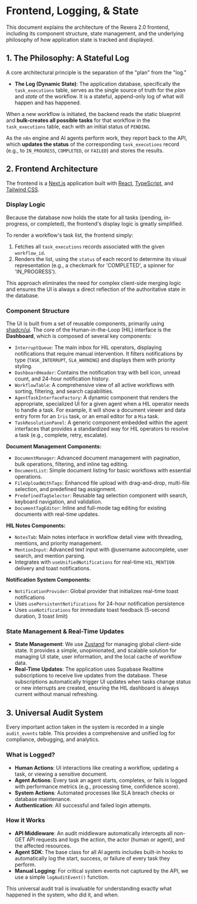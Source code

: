 # Frontend, Logging, & State

This document explains the architecture of the Rexera 2.0 frontend, including its component structure, state management, and the underlying philosophy of how application state is tracked and displayed.

## 1. The Philosophy: A Stateful Log

A core architectural principle is the separation of the "plan" from the "log."

*   **The Log (Dynamic State)**: The application database, specifically the `task_executions` table, serves as the single source of truth for the *plan* and *state* of the workflow. It is a stateful, append-only log of what will happen and has happened.

When a new workflow is initiated, the backend reads the static blueprint and **bulk-creates all possible tasks** for that workflow in the `task_executions` table, each with an initial status of `PENDING`.

As the `n8n` engine and AI agents perform work, they report back to the API, which **updates the status** of the corresponding `task_executions` record (e.g., to `IN_PROGRESS`, `COMPLETED`, or `FAILED`) and stores the results.

## 2. Frontend Architecture

The frontend is a [Next.js](https://nextjs.org/) application built with [React](https://react.dev/), [TypeScript](https://www.typescriptlang.org/), and [Tailwind CSS](https://tailwindcss.com/).

### Display Logic

Because the database now holds the state for all tasks (pending, in-progress, or completed), the frontend's display logic is greatly simplified.

To render a workflow's task list, the frontend simply:
1.  Fetches all `task_executions` records associated with the given `workflow_id`.
2.  Renders the list, using the `status` of each record to determine its visual representation (e.g., a checkmark for 'COMPLETED', a spinner for 'IN_PROGRESS').

This approach eliminates the need for complex client-side merging logic and ensures the UI is always a direct reflection of the authoritative state in the database.

### Component Structure

The UI is built from a set of reusable components, primarily using [shadcn/ui](https://ui.shadcn.com/). The core of the Human-in-the-Loop (HIL) interface is the **Dashboard**, which is composed of several key components:

*   `InterruptQueue`: The main inbox for HIL operators, displaying notifications that require manual intervention. It filters notifications by type (`TASK_INTERRUPT`, `SLA_WARNING`) and displays them with priority styling.
*   `DashboardHeader`: Contains the notification tray with bell icon, unread count, and 24-hour notification history.
*   `WorkflowTable`: A comprehensive view of all active workflows with sorting, filtering, and search capabilities.
*   `AgentTaskInterfaceFactory`: A dynamic component that renders the appropriate, specialized UI for a given agent when a HIL operator needs to handle a task. For example, it will show a document viewer and data entry form for an `Iris` task, or an email editor for a `Mia` task.
*   `TaskResolutionPanel`: A generic component embedded within the agent interfaces that provides a standardized way for HIL operators to resolve a task (e.g., complete, retry, escalate).

**Document Management Components:**
*   `DocumentManager`: Advanced document management with pagination, bulk operations, filtering, and inline tag editing.
*   `DocumentList`: Simple document listing for basic workflows with essential operations.
*   `FileUploadWithTags`: Enhanced file upload with drag-and-drop, multi-file selection, and predefined tag assignment.
*   `PredefinedTagSelector`: Reusable tag selection component with search, keyboard navigation, and validation.
*   `DocumentTagEditor`: Inline and full-mode tag editing for existing documents with real-time updates.

**HIL Notes Components:**
*   `NotesTab`: Main notes interface in workflow detail view with threading, mentions, and priority management.
*   `MentionInput`: Advanced text input with @username autocomplete, user search, and mention parsing.
*   Integrates with `useUnifiedNotifications` for real-time `HIL_MENTION` delivery and toast notifications.

**Notification System Components:**
*   `NotificationProvider`: Global provider that initializes real-time toast notifications
*   Uses `usePersistentNotifications` for 24-hour notification persistence
*   Uses `useNotifications` for immediate toast feedback (5-second duration, 3 toast limit)

### State Management & Real-Time Updates

*   **State Management**: We use [Zustand](https://zustand-demo.pmnd.rs/) for managing global client-side state. It provides a simple, unopinionated, and scalable solution for managing UI state, user information, and the local cache of workflow data.
*   **Real-Time Updates**: The application uses Supabase Realtime subscriptions to receive live updates from the database. These subscriptions automatically trigger UI updates when tasks change status or new interrupts are created, ensuring the HIL dashboard is always current without manual refreshing.

## 3. Universal Audit System

Every important action taken in the system is recorded in a single `audit_events` table. This provides a comprehensive and unified log for compliance, debugging, and analytics.

### What is Logged?

*   **Human Actions**: UI interactions like creating a workflow, updating a task, or viewing a sensitive document.
*   **Agent Actions**: Every task an agent starts, completes, or fails is logged with performance metrics (e.g., processing time, confidence score).
*   **System Actions**: Automated processes like SLA breach checks or database maintenance.
*   **Authentication**: All successful and failed login attempts.

### How it Works

*   **API Middleware**: An audit middleware automatically intercepts all non-GET API requests and logs the action, the actor (human or agent), and the affected resources.
*   **Agent SDK**: The base class for all AI agents includes built-in hooks to automatically log the start, success, or failure of every task they perform.
*   **Manual Logging**: For critical system events not captured by the API, we use a simple `logAuditEvent()` function.

This universal audit trail is invaluable for understanding exactly what happened in the system, who did it, and when.